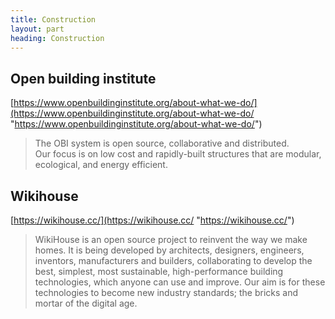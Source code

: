 ```yaml
---
title: Construction
layout: part
heading: Construction
---
```

## Open building institute

[https://www.openbuildinginstitute.org/about-what-we-do/](https://www.openbuildinginstitute.org/about-what-we-do/ "https://www.openbuildinginstitute.org/about-what-we-do/")

> The OBI system is open source, collaborative and distributed.  
> Our focus is on low cost and rapidly-built structures that are modular, ecological, and energy efficient.

## Wikihouse

[https://wikihouse.cc/](https://wikihouse.cc/ "https://wikihouse.cc/")

> WikiHouse is an open source project to reinvent the way we make homes.
> It is being developed by architects, designers, engineers, inventors, manufacturers and builders, collaborating to develop the best, simplest, most sustainable, high-performance building technologies, which anyone can use and improve.
> Our aim is for these technologies to become new industry standards; the bricks and mortar of the digital age.
